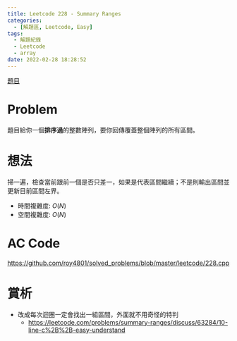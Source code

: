 ```yaml
---
title: Leetcode 228 - Summary Ranges
categories:
  - [解題區, Leetcode, Easy]
tags:
  - 解題紀錄
  - Leetcode
  - array
date: 2022-02-28 18:28:52
---
```


[題目](https://leetcode.com/problems/summary-ranges/)

# Problem

題目給你一個**排序過**的整數陣列，要你回傳覆蓋整個陣列的所有區間。

# 想法

掃一遍，檢查當前跟前一個是否只差一，如果是代表區間繼續；不是則輸出區間並更新目前區間左界。

- 時間複雜度: $O(N)$
- 空間複雜度: $O(N)$

# AC Code

<https://github.com/roy4801/solved_problems/blob/master/leetcode/228.cpp>

# 賞析

- 改成每次迴圈一定會找出一組區間，外面就不用奇怪的特判
  - <https://leetcode.com/problems/summary-ranges/discuss/63284/10-line-c%2B%2B-easy-understand>
